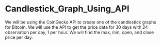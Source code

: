 # Candlestick_Graph_Using_API
We will be using the CoinGecko API to create one of the candlestick graphs for Bitcoin. We will use the API to get the price data for 30 days with 24 observation per day, 1 per hour. We will find the max, min, open, and close price per day.
